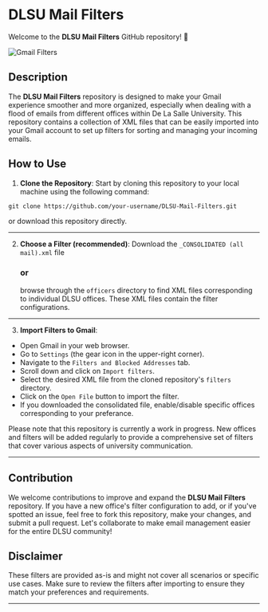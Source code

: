 # DLSU Mail Filters

Welcome to the **DLSU Mail Filters** GitHub repository! 📧

![Gmail Filters](https://img.shields.io/badge/Gmail-Filters-blue.svg)

## Description

The **DLSU Mail Filters** repository is designed to make your Gmail experience smoother and more organized, especially when dealing with a flood of emails from different offices within De La Salle University. This repository contains a collection of XML files that can be easily imported into your Gmail account to set up filters for sorting and managing your incoming emails.

## How to Use

1. **Clone the Repository**: Start by cloning this repository to your local machine using the following command:

```shell
git clone https://github.com/your-username/DLSU-Mail-Filters.git
 ```

or download this repository directly.

---

2. **Choose a Filter (recommended)**: Download the `_CONSOLIDATED (all mail).xml` file
   ### or
   browse through the `officers` directory to find XML files corresponding to individual DLSU offices. These XML files contain the filter configurations.

---

3. **Import Filters to Gmail**:
- Open Gmail in your web browser.
- Go to `Settings` (the gear icon in the upper-right corner).
- Navigate to the `Filters and Blocked Addresses` tab.
- Scroll down and click on `Import filters`.
- Select the desired XML file from the cloned repository's `filters` directory.
- Click on the `Open File` button to import the filter.
- If you downloaded the consolidated file, enable/disable specific offices corresponding to your preferance.

Please note that this repository is currently a work in progress. New offices and filters will be added regularly to provide a comprehensive set of filters that cover various aspects of university communication.

---

## Contribution

We welcome contributions to improve and expand the **DLSU Mail Filters** repository. If you have a new office's filter configuration to add, or if you've spotted an issue, feel free to fork this repository, make your changes, and submit a pull request. Let's collaborate to make email management easier for the entire DLSU community!

## Disclaimer

These filters are provided as-is and might not cover all scenarios or specific use cases. Make sure to review the filters after importing to ensure they match your preferences and requirements.

---
